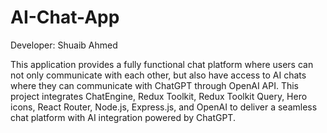 # AI-Chat-App

Developer: Shuaib Ahmed 

This application provides a fully functional chat platform where users can not only communicate with each other, but also have access to AI chats where they can communicate with ChatGPT through OpenAI API. This project integrates ChatEngine, Redux Toolkit, Redux Toolkit Query, Hero icons, React Router, Node.js, Express.js, and OpenAI to deliver a seamless chat platform with AI integration powered by ChatGPT.

